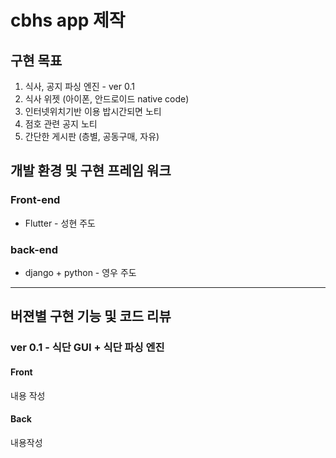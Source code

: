 # cbhs app 제작

## 구현 목표
1. 식사, 공지 파싱 엔진 - ver 0.1
2. 식사 위젯 (아이폰, 안드로이드 native code)
3. 인터넷위치기반 이용 밥시간되면 노티
4. 점호 관련 공지 노티
5. 간단한 게시판 (층별, 공동구매, 자유)

## 개발 환경 및 구현 프레임 워크
### Front-end
* Flutter - 성현 주도

### back-end
* django + python - 영우 주도

----------

## 버젼별 구현 기능 및 코드 리뷰

### ver 0.1 - 식단 GUI + 식단 파싱 엔진
#### Front
내용 작성

#### Back
내용작성
